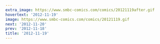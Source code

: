 ```yaml
---
extra_image: https://www.smbc-comics.com/comics/20121119after.gif
hovertext: '2012-11-19'
image: https://www.smbc-comics.com/comics/20121119.gif
next: '2012-11-20'
prev: '2012-11-18'
title: '2012-11-19'
---
```

